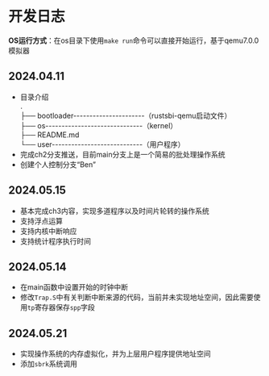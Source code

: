 # 开发日志

**OS运行方式**：在os目录下使用`make run`命令可以直接开始运行，基于qemu7.0.0模拟器

## 2024.04.11

- 目录介绍  
    .  
    ├── bootloader----------------------（rustsbi-qemu启动文件）  
    ├── os------------------------------（kernel）  
    ├── README.md  
    └── user----------------------------（用户程序）  
- 完成ch2分支推送，目前main分支上是一个简易的批处理操作系统
- 创建个人控制分支“Ben”

## 2024.05.15

- 基本完成ch3内容，实现多道程序以及时间片轮转的操作系统
- 支持浮点运算
- 支持内核中断响应
- 支持统计程序执行时间
  
## 2024.05.14

- 在main函数中设置开始的时钟中断
- 修改`Trap.S`中有关判断中断来源的代码，当前并未实现地址空间，因此需要使用`tp`寄存器保存`spp`字段
  
## 2024.05.21

- 实现操作系统的内存虚拟化，并为上层用户程序提供地址空间
- 添加`sbrk`系统调用

